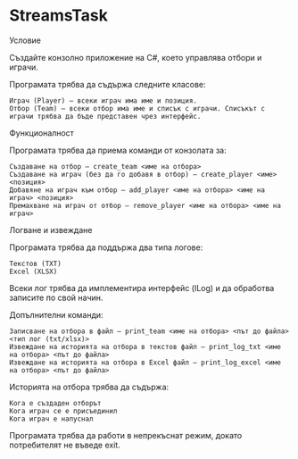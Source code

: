 # StreamsTask

Условие

Създайте конзолно приложение на C#, което управлява отбори и играчи.

Програмата трябва да съдържа следните класове:

    Играч (Player) – всеки играч има име и позиция.
    Отбор (Team) – всеки отбор има име и списък с играчи. Списъкът с играчи трябва да бъде представен чрез интерфейс.

Функционалност

Програмата трябва да приема команди от конзолата за:

    Създаване на отбор – create_team <име на отбора>
    Създаване на играч (без да го добавя в отбор) – create_player <име> <позиция>
    Добавяне на играч към отбор – add_player <име на отбора> <име на играч> <позиция>
    Премахване на играч от отбор – remove_player <име на отбора> <име на играч>

Логване и извеждане

Програмата трябва да поддържа два типа логове:

    Текстов (TXT)
    Excel (XLSX)

Всеки лог трябва да имплементира интерфейс (ILog) и да обработва записите по свой начин.

Допълнителни команди:

    Записване на отбора в файл – print_team <име на отбора> <път до файла> <тип лог (txt/xlsx)>
    Извеждане на историята на отбора в текстов файл – print_log_txt <име на отбора> <път до файла>
    Извеждане на историята на отбора в Excel файл – print_log_excel <име на отбора> <път до файла>

Историята на отбора трябва да съдържа:

    Кога е създаден отборът
    Кога играч се е присъединил
    Кога играч е напуснал

Програмата трябва да работи в непрекъснат режим, докато потребителят не въведе exit.
